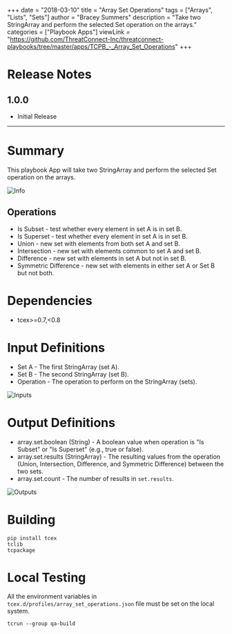 +++
date = "2018-03-10"
title = "Array Set Operations"
tags = ["Arrays", "Lists", "Sets"]
author = "Bracey Summers"
description = "Take two StringArray and perform the selected Set operation on the arrays."
categories = ["Playbook Apps"]
viewLink = "https://github.com/ThreatConnect-Inc/threatconnect-playbooks/tree/master/apps/TCPB_-_Array_Set_Operations"
+++

# Release Notes
## 1.0.0
* Initial Release

---

# Summary
This playbook App will take two StringArray and perform the selected Set operation on the arrays.

![Info](/post/playbook-apps/images/info-array-set-operations.png)

## Operations
* Is Subset - test whether every element in set A is in set B.
* Is Superset - test whether every element in set A is in set B.
* Union - new set with elements from both set A and set B.
* Intersection - new set with elements common to set A and set B.
* Difference - new set with elements in set A but not in set B.
* Symmetric Difference - new set with elements in either set A or Set B but not both.

# Dependencies
* tcex>=0.7,<0.8

# Input Definitions
* Set A - The first StringArray (set A).
* Set B - The second StringArray (set B).
* Operation - The operation to perform on the StringArray (sets).

![Inputs](/post/playbook-apps/images/input-array-set-operations.png)

# Output Definitions
* array.set.boolean (String) - A boolean value when operation is "Is Subset" or "Is Superset" (e.g., true or false).
* array.set.results (StringArray) - The resulting values from the operation (Union, Intersection, Difference, and Symmetric Difference) between the two sets.
* array.set.count - The number of results in `set.results`.

![Outputs](/post/playbook-apps/images/output-array-set-operations.png)

# Building

```
pip install tcex
tclib
tcpackage
```

# Local Testing

All the environment variables in `tcex.d/profiles/array_set_operations.json` file must be set on the local system.

```
tcrun --group qa-build
```

